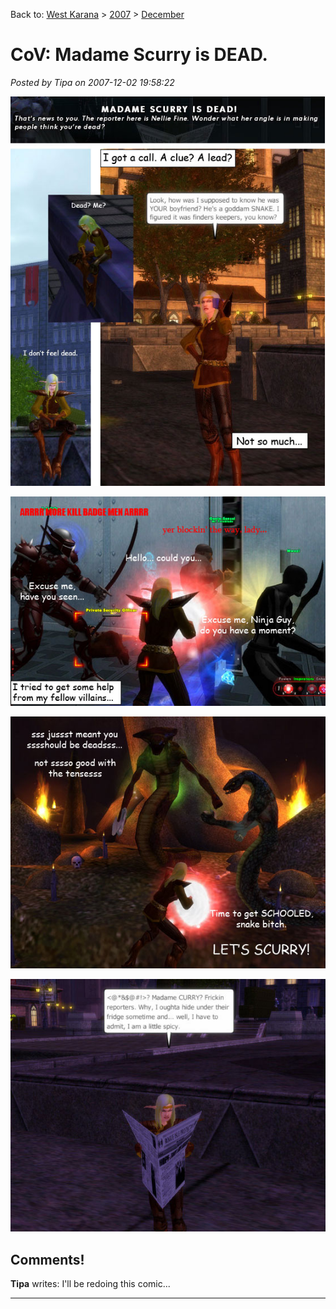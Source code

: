 Back to: [West Karana](/posts/westkarana.md) > [2007](/posts/2007/westkarana.md) > [December](./westkarana.md)
# CoV: Madame Scurry is DEAD.

*Posted by Tipa on 2007-12-02 19:58:22*

![Dead… I don’t feel dead.](../../../uploads/2007/12/coh1.jpg)

![coh2.jpg](../../../uploads/2007/12/coh2.jpg)

![coh3.jpg](../../../uploads/2007/12/coh3.jpg)

![coh4.jpg](../../../uploads/2007/12/coh4.jpg)


## Comments!

**Tipa** writes: I'll be redoing this comic...

---

